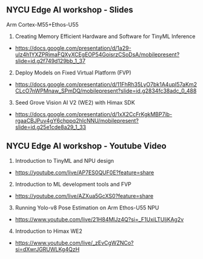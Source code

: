 
## NYCU Edge AI workshop - Slides
Arm Cortex-M55+Ethos-U55 

1. Creating Memory Efficient Hardware and Software for TinyML Inference
  * https://docs.google.com/presentation/d/1a29-ulz4h1YXZPRjmaFQXyXCEgEOP54GoisrzCSoDsA/mobilepresent?slide=id.g2f749d129bb_1_37
2. Deploy Models on Fixed Virtual Platform (FVP)
  * https://docs.google.com/presentation/d/11FhRh35LyO7bk1A4upI57aKm2CLcO7nWPMnaw_SPmDQ/mobilepresent?slide=id.g2834fc38adc_0_488
3. Seed Grove Vision AI V2 (WE2) with Himax SDK
  * https://docs.google.com/presentation/d/1xX2CcFrKgkMBP7ib-rgaaCBJPuv4gY6chppq2hIcNNU/mobilepresent?slide=id.g25e1cde8a29_1_33

## NYCU Edge AI workshop - Youtube Video

1. Introduction to TinyML and NPU design
  * https://youtube.com/live/AP7ES0QUF0E?feature=share
2. Introduction to ML development tools and FVP
  * https://youtube.com/live/AZXua5GcXS0?feature=share
3. Running Yolo-v8 Pose Estimation on Arm Ethos-U55 NPU
  * https://www.youtube.com/live/21H84MlJz4Q?si=_F1UxiLTUljKAg2v
4. Introduction to Himax WE2
  * https://www.youtube.com/live/_zEvCgWZNCo?si=dXwrJGRUWLKg4QzH

